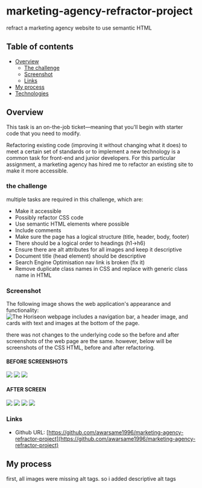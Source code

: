 # marketing-agency-refractor-project

refract a marketing agency website to use semantic HTML

## Table of contents

- [Overview](#overview)
  - [The challenge](#the-challenge)
  - [Screenshot](#screenshot)
  - [Links](#links)
- [My process](#my-process)
- [Technologies](#technologies)

## Overview

This task is an on-the-job ticket—meaning that you'll begin with starter code that you need to modify.

Refactoring existing code (improving it without changing what it does) to meet a certain set of standards or to implement a new technology is a common task for front-end and junior developers. For this particular assignment, a marketing agency has hired me to refactor an existing site to make it more accessible.

### the challenge

multiple tasks are required in this challenge, which are:

- Make it accessible
- Possibly refactor CSS code
- Use semantic HTML elements where possible
- Include comments
- Make sure the page has a logical structure (title, header, body, footer)
- There should be a logical order to headings (h1->h6)
- Ensure there are alt attributes for all images and keep it descriptive
- Document title (head element) should be descriptive
- Search Engine Optimisation nav link is broken (fix it)
- Remove duplicate class names in CSS and replace with generic class name in HTML

### Screenshot

The following image shows the web application's appearance and functionality:
![The Horiseon webpage includes a navigation bar, a header image, and cards with text and images at the bottom of the page.](./assets/images/01-html-css-git-homework-demo.png)

there was not changes to the underlying code so the before and after screenshots of the web page are the same. however, below will be screenshots of the CSS HTML, before and after refactoring.

#### BEFORE SCREENSHOTS

![](./assets/images/before-1.png)
![](./assets/images/before-2.png)
![](./assets/images/before-4.png)

#### AFTER SCREEN

![](./assets/images/after-1.png)
![](./assets/images/after-2.png)
![](./assets/images/after-3.png)
![](./assets/images/after-4.png)

### Links

- Github URL: [https://github.com/awarsame1996/marketing-agency-refractor-project](https://github.com/awarsame1996/marketing-agency-refractor-project)

## My process

first, all images were missing alt tags. so i added descriptive alt tags
